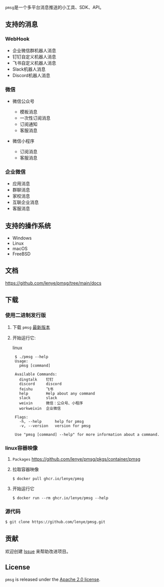 `pmsg`是一个多平台消息推送的小工具、SDK、API。

## 支持的消息

### WebHook

* 企业微信群机器人消息
* 钉钉自定义机器人消息
* 飞书自定义机器人消息
* Slack机器人消息
* Discord机器人消息

### 微信

* 微信公众号
    * 模板消息
    * 一次性订阅消息
    * 订阅通知
    * 客服消息

* 微信小程序
    * 订阅消息
    * 客服消息

### 企业微信

* 应用消息
* 群聊消息
* 家校消息
* 互联企业消息
* 客服消息

## 支持的操作系统

* Windows
* Linux
* macOS
* FreeBSD

## 文档

https://github.com/lenye/pmsg/tree/main/docs

## 下载

### 使用二进制发行版

1. 下载 `pmsg` [最新版本](https://github.com/lenye/pmsg/releases)

1. 开始运行它:

   linux

   ```shell
    $ ./pmsg --help
    Usage:
      pmsg [command]
    
    Available Commands:
      dingtalk    钉钉
      discord     discord
      feishu      飞书
      help        Help about any command
      slack       slack
      weixin      微信：公众号、小程序
      workweixin  企业微信
    
    Flags:
      -h, --help      help for pmsg
      -v, --version   version for pmsg
    
    Use "pmsg [command] --help" for more information about a command.   
   ```

### linux容器映像

1. `Packages` https://github.com/lenye/pmsg/pkgs/container/pmsg

1. 拉取容器映像
   ```shell
   $ docker pull ghcr.io/lenye/pmsg
   ```

1. 开始运行它
   ```shell
   $ docker run --rm ghcr.io/lenye/pmsg --help
   ```

### 源代码

```shell
$ git clone https://github.com/lenye/pmsg.git
```

## 贡献

欢迎创建 [Issue](https://github.com/lenye/pmsg/issues) 来帮助改进项目。

## License

`pmsg` is released under the [Apache 2.0 license](https://github.com/lenye/pmsg/blob/main/LICENSE).
